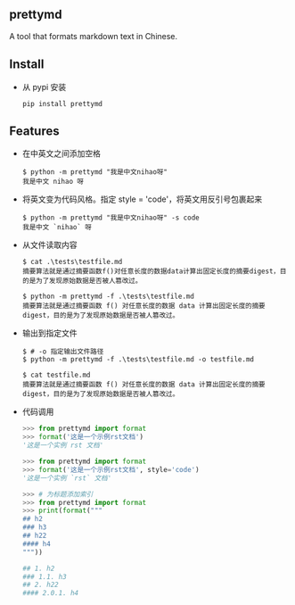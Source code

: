 prettymd
--------


A tool that formats markdown text in Chinese.


Install
-------

- 从 pypi 安装
    ```shell
    pip install prettymd
    ```


Features
--------


- 在中英文之间添加空格
    ```shell
    $ python -m prettymd "我是中文nihao呀"
    我是中文 nihao 呀
    ```

- 将英文变为代码风格。指定 style = 'code'，将英文用反引号包裹起来
    ```shell
    $ python -m prettymd "我是中文nihao呀" -s code
    我是中文 `nihao` 呀
    ```

- 从文件读取内容
    ```shell
    $ cat .\tests\testfile.md
    摘要算法就是通过摘要函数f()对任意长度的数据data计算出固定长度的摘要digest，目的是为了发现原始数据是否被人篡改过。

    $ python -m prettymd -f .\tests\testfile.md
    摘要算法就是通过摘要函数 f() 对任意长度的数据 data 计算出固定长度的摘要 digest，目的是为了发现原始数据是否被人篡改过。
    ```

- 输出到指定文件
    ```shell
    $ # -o 指定输出文件路径
    $ python -m prettymd -f .\tests\testfile.md -o testfile.md

    $ cat testfile.md
    摘要算法就是通过摘要函数 f() 对任意长度的数据 data 计算出固定长度的摘要 digest，目的是为了发现原始数据是否被人篡改过。
    ```

- 代码调用
    ```python
    >>> from prettymd import format
    >>> format('这是一个示例rst文档')
    '这是一个实例 rst 文档'

    >>> from prettymd import format
    >>> format('这是一个示例rst文档', style='code')
    '这是一个实例 `rst` 文档'

    >>> # 为标题添加索引
    >>> from prettymd import format
    >>> print(format("""
    ## h2
    ### h3
    ## h22
    #### h4
    """))

    ## 1. h2
    ### 1.1. h3
    ## 2. h22
    #### 2.0.1. h4
    ```
